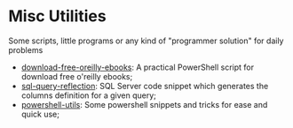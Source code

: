 # Misc Utilities

Some scripts, little programs or any kind of "programmer solution" for daily problems

- [download-free-oreilly-ebooks](download-free-oreilly-ebooks/): A practical PowerShell script for download free o'reilly ebooks;
- [sql-query-reflection](sql-query-reflection/): SQL Server code snippet which generates the columns definition for a given query;
- [powershell-utils](powershell-utils/): Some powershell snippets and tricks for ease and quick use;